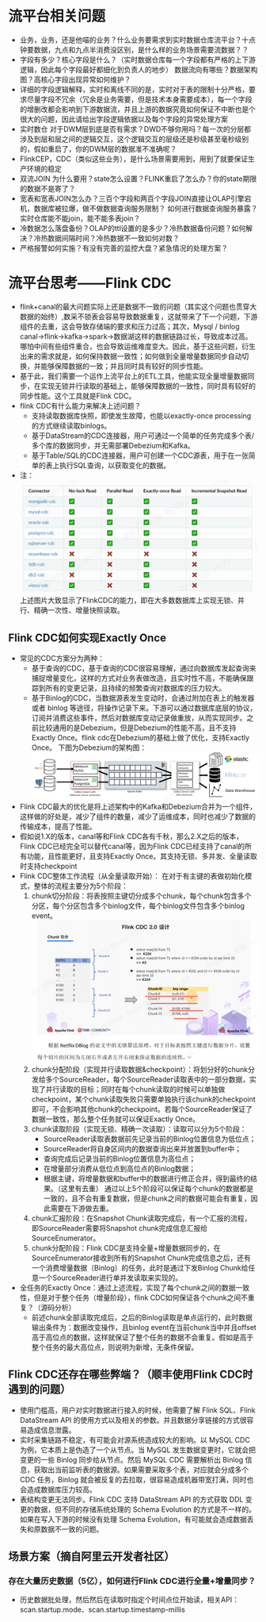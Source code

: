 # 流平台相关问题
* 业务，业务，还是他喵的业务？什么业务要需求到实时数据仓库流平台？十点钟要数据，九点和九点半消费没区别，是什么样的业务场景需要流数据？？
* 字段有多少？核心字段是什么？（实时数据仓库每一个字段都有严格的上下游逻辑，因此每个字段最好都细化到负责人的地步）
数据流向有哪些？数据架构图？高核心字段出现异常如何维护？
* 详细的字段逻辑解释，实时和离线不同的是，实时对于表的限制十分严格，要求尽量字段不冗余（冗余是业务需要，但是技术本身需要成本），每一个字段的增删改都会影响到下游数据流，并且上游的数据究竟如何保证不中断也是个很大的问题，因此请给出字段逻辑依据以及每个字段的异常处理方案
* 实时数仓 对于DWM层到底是否有需求？DWD不够你用吗？每一次的分层都涉及到层和层之间的逻辑交互，这个逻辑交互的层级还是秒级甚至毫秒级别的，假如重启了，你的DWM层的数据准不准确呢？
* FlinkCEP，CDC（类似这些业务），是什么场景需要用到，用到了就要保证生产环境的稳定
* 双流JOIN 为什么要用？state怎么设置？FLINK重启了怎么办？你的state期限的数据不是寄了？
* 宽表和宽表JOIN怎么办？三百个字段和两百个字段JOIN直接让OLAP引擎宕机，数据库被拉爆，做不做数据查询服务限制？
如何进行数据查询服务暴露？实时仓库能不能join，能不能多表join？
* 冷数据怎么落盘备份？OLAP的ttl设置的是多少？冷热数据备份问题？如何解决？冷热数据间隔时间？冷热数据不一致如何对数？
* 严格报警如何实施？有没有完善的监控大盘？紧急情况的处理方案？
# 流平台思考——Flink CDC
* flink+canal的最大问题实际上还是数据不一致的问题（其实这个问题也贯穿大数据的始终）,数采不锁表会容易导致数据重复，这就带来了下一个问题，下游组件的去重，这会导致存储端的要求和压力过高；其次，Mysql / binlog canal->flink->kafka->spark->数据湖这样的数据链路过长，导致成本过高。哪怕中间有些组件重合，也会导致运维难度变大。因此，基于这些问题，衍生出来的需求就是，如何保持数据一致性；如何做到全量增量数据同步自动切换，并能够保障数据的一致；并且同时具有较好的同步性能。
* 基于此，我们需要一个运作上流平台上的ETL工具，他能实现全量增量数据同步，在实现无锁并行读取的基础上，能够保障数据的一致性，同时具有较好的同步性能。这个工具就是Flink CDC。
* flink CDC有什么能力来解决上述问题？
    - 支持读取数据库快照，即使发生故障，也能以exactly-once processing的方式继续读取binlogs。
    - 基于DataStream的CDC连接器，用户可通过一个简单的任务完成多个表/多个库的数据同步，并无需部署Debezium和Kafka。
    - 基于Table/SQL的CDC连接器，用户可创建一个CDC源表，用于在一张简单的表上执行SQL查询，以获取变化的数据。
* 注：
![Alt text](image-1.png)
上述图片大致显示了FlinkCDC的能力，即在大多数数据库上实现无锁、并行、精确一次性、增量快照读取。
## Flink CDC如何实现Exactly Once
* 常见的CDC方案分为两种：
    - 基于查询的CDC，基于查询的CDC很容易理解，通过向数据库发起查询来捕捉增量变化，这样的方式对业务表做改造，且实时性不高，不能确保跟踪到所有的变更记录，且持续的频繁查询对数据库的压力较大。
    - 基于Binlog的CDC，当数据源表发生变动时，会通过附加在表上的触发器或者 binlog 等途径，将操作记录下来。下游可以通过数据库底层的协议，订阅并消费这些事件，然后对数据库变动记录做重放，从而实现同步。之前比较通用的是Debezium，但是Debezium的性能不高，且不支持Exactly Once。flink cdc在Debezium的基础上做了优化，支持Exactly Once。
下图为Debezium的架构图：
![Alt text](image-2.png)
* Flink CDC最大的优化是将上述架构中的Kafka和Debezium合并为一个组件，这样做的好处是，减少了组件的数量，减少了运维成本，同时也减少了数据的传输成本，提高了性能。
* 假如说1.X的版本，canal等和Flink CDC各有千秋，那么2.X之后的版本，Flink CDC已经完全可以替代canal等，因为Flink CDC已经支持了canal的所有功能，且性能更好，且支持Exactly Once。其支持无锁、多并发、全量读取时支持checkpoint
* Flink CDC整体工作流程（从全量读取开始）：
  在对于有主键的表做初始化模式，整体的流程主要分为5个阶段：
    1. chunk切分阶段：将表按照主键切分成多个chunk，每个chunk包含多个分区，每个分区包含多个binlog文件，每个binlog文件包含多个binlog event。
   ![Alt text](image-3.png)
    2. chunk分配阶段（实现并行读取数据&checkpoint）：将划分好的chunk分发给多个SourceReader，每个SourceReader读取表中的一部分数据，实现了并行读取的目标；同时在每个chunk读取的时候可以单独做checkpoint，某个chunk读取失败只需要单独执行该chunk的checkpoint即可，不会影响其他chunk的checkpoint。若每个SourceReader保证了数据一致性，那么整个任务就可以保证Exactly Once。
    3. chunk读取阶段（实现无锁、精确一次读取）：读取可以分为5个阶段：
        - SourceReader读取表数据前先记录当前的Binlog位置信息为低位点；
        - SourceReader将自身区间内的数据查询出来并放置到buffer中；
        - 查询完成后记录当前的Binlog位置信息为高位点；
        - 在增量部分消费从低位点到高位点的Binlog数据；
        - 根据主键，将增量数据和buffer中的数据进行修正合并，得到最终的结果。（这里有去重）
    通过以上5个阶段可以保证每个chunk的数据都是一致的，且不会有重复数据，但是chunk之间的数据可能会有重复，因此需要在下游做去重。
    4. chunk汇报阶段：在Snapshot Chunk读取完成后，有一个汇报的流程，即SourceReader需要将Snapshot chunk完成信息汇报给SourceEnumerator。
    5. chunk分配阶段：Flink CDC是支持全量+增量数据同步的，在SourceEnumerator接收到所有的Snapshot Chunk完成信息之后，还有一个消费增量数据（Binlog）的任务，此时是通过下发Binlog Chunk给任意一个SourceReader进行单并发读取来实现的。
* 全任务的Exactly Once：通过上述流程，实现了每个chunk之间的数据一致性，但是对于整个任务（增量阶段），flink CDC如何保证各个chunk之间不重复？（源码分析）
    - 前述chunk全部读取完成后，之后的Binlog读取是单点运行的，此时数据输出条件为：数据改变操作，且binlog event在当前chunk当中并且offset高于高位点的数据，这样就保证了整个任务的数据不会重复。假如是高于整个任务的最大高位点，则说明为新增，无条件保留。

## Flink CDC还存在哪些弊端？（顺丰使用Flink CDC时遇到的问题）
* 使用门槛高，用户对实时数据进行接入的时候，他需要了解 Flink SQL、Flink DataStream API 的使用方式以及相关的参数。并且数据分享链接的方式很容易造成信息泄露。
* 实时采集链路不稳定，有可能会对源系统造成较大的影响。以 MySQL CDC 为例，它本质上是伪造了一个从节点。当 MySQL 发生数据变更时，它就会把变更的一些 Binlog 同步给从节点。然后 MySQL CDC 需要解析出 Binlog 信息，获取出当前监听表的数据源。如果需要采取多个表，对应就会分成多个 CDC 任务，Binlog 就会被反复的去拉取，很容易造成机器带宽打满，同时也会造成数据库压力较高。
* 表结构变更无法同步。Flink CDC 支持 DataStream API 的方式获取 DDL 变更的数据，但不同的存储系统处理的 Schema Evolution 的方式是不一样的。如果在写入下游的时候没有处理 Schema Evolution，有可能就会造成数据丢失和原数据不一致的问题。

## 场景方案（摘自阿里云开发者社区）
### 存在大量历史数据（5亿），如何进行Flink CDC进行全量+增量同步？
* 历史数据批处理，然后然后在读取时指定个时间点位开始读，相关API：scan.startup.mode、scan.startup.timestamp-millis